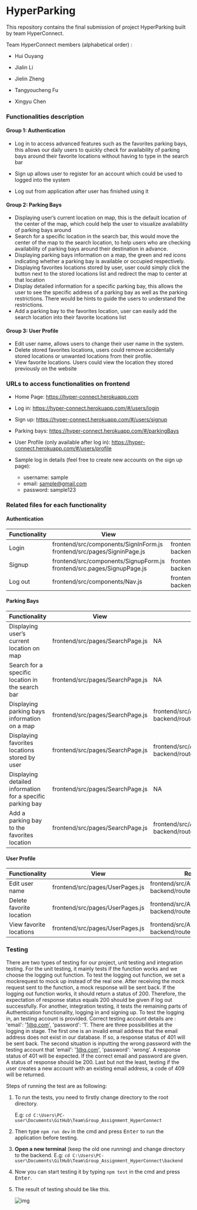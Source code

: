 # HyperParking

This repository contains the final submission of project HyperParking built by team HyperConnect. 

Team HyperConnect members (alphabetical order) :

- Hui Ouyang

- Jialin Li
- Jielin Zheng
- Tangyoucheng Fu
- Xingyu Chen



### Functionalities description

#### Group 1: Authentication

- Log in to access advanced features such as the favorites parking bays, this allows our daily users to quickly check for availability of parking bays around their favorite locations without having to type in the search bar

- Sign up allows user to register for an account which could be used to logged into the system

- Log out from application after user has finished using it

    

#### Group 2: Parking Bays

- Displaying user’s current location on map, this is the default location of the center of the map, which could help the user to visualize availability of parking bays around 
- Search for a specific location in the search bar, this would move the center of the map to the search location, to help users who are checking availability of parking bays around their destination in advance.
- Displaying parking bays information on a map, the green and red icons indicating whether a parking bay is available or occupied respectively.
- Displaying favorites locations stored by user, user could simply click the button next to the stored locations list and redirect the map to center at that location
- Display detailed information for a specific parking bay, this allows the user to see the specific address of a parking bay as well as the parking restrictions. There would be hints to guide the users to understand the restrictions.
- Add a parking bay to the favorites location, user can easily add the search location into their favorite locations list



#### Group 3: User Profile

- Edit user name, allows users to change their user name in the system.
- Delete stored favorites locations, users could remove accidentally stored locations or unwanted locations from their profile.
- View favorite locations. Users could view the location they stored previously on the website





### URLs to access functionalities on frontend

- Home Page: https://hyper-connect.herokuapp.com
- Log in: https://hyper-connect.herokuapp.com/#/users/login
- Sign up: https://hyper-connect.herokuapp.com/#/users/signup
- Parking bays: https://hyper-connect.herokuapp.com/#/parkingBays
- User Profile (only available after log in): https://hyper-connect.herokuapp.com/#/users/profile

- Sample log in details (feel free to create new accounts on the sign up page):

    - username: sample
    - email: sample@gmail.com
    - password: sample123

    





### Related files for each functionality

#### Authentication

| Functionality | View                                                         | Route                                                        | Controller                            | Model                   |
| ------------- | ------------------------------------------------------------ | ------------------------------------------------------------ | ------------------------------------- | ----------------------- |
| Login         | frontend/src/components/SignInForm.js<br/>frontend/src/pages/SigninPage.js | frontend/src/API/userAPI.js<br/>backend/routes/usersRouter.js | backend/controllers/usersContrller.js | backend/models/users.js |
| Signup        | frontend/src/components/SignupForm.js<br/>frontend/src.pages/SignupPage.js | frontend/src/API/userAPI.js<br/>backend/routes/usersRouter.js | backend/controllers/usersContrller.js | backend/models/users.js |
| Log out       | frontend/src/components/Nav.js                               | frontend/src/API/userAPI.js<br/>backend/routes/usersRouter.js | backend/controllers/usersContrller.js | backend/models/users.js |



#### Parking Bays

| Functionality                                              | View                             | Route                                                        | Controller                                   | Model                         |
| ---------------------------------------------------------- | -------------------------------- | ------------------------------------------------------------ | -------------------------------------------- | ----------------------------- |
| Displaying user’s current location on map                  | frontend/src/pages/SearchPage.js | NA                                                           | NA                                           | NA                            |
| Search for a specific location in the search bar           | frontend/src/pages/SearchPage.js | NA                                                           | NA                                           | NA                            |
| Displaying parking bays information on a map               | frontend/src/pages/SearchPage.js | frontend/src/API/parkingBaysAPI.js<br/>backend/routes/parkingBaysRouter.js | backend/controllers/parkingBaysController.js | backend/models/parkingBays.js |
| Displaying favorites locations stored by user              | frontend/src/pages/SearchPage.js | frontend/src/API/userAPI.js<br/>backend/routes/usersRouter.js | backend/controllers/usersContrller.js        | backend/models/users.js       |
| Displaying detailed information for a specific parking bay | frontend/src/pages/SearchPage.js | NA                                                           | NA                                           | NA                            |
| Add a parking bay to the favorites location                | frontend/src/pages/SearchPage.js | frontend/src/API/userAPI.js<br/>backend/routes/usersRouter.js | backend/controllers/usersContrller.js        | backend/models/users.js       |



#### User Profile

| Functionality            | View                            | Route                                                        | Controller                            | Model                   |
| ------------------------ | ------------------------------- | ------------------------------------------------------------ | ------------------------------------- | ----------------------- |
| Edit user name           | frontend/src/pages/UserPages.js | frontend/src/API/userAPI.js<br/>backend/routes/usersRouter.js | backend/controllers/usersContrller.js | backend/models/users.js |
| Delete favorite location | frontend/src/pages/UserPages.js | frontend/src/API/userAPI.js<br/>backend/routes/usersRouter.js | backend/controllers/usersContrller.js | backend/models/users.js |
| View favorite locations  | frontend/src/pages/UserPages.js | frontend/src/API/userAPI.js<br/>backend/routes/usersRouter.js | backend/controllers/usersContrller.js | backend/models/users.js |



### Testing 

There are two types of testing for our project, unit testing and integration testing. For the unit testing, it mainly tests if the function works and we choose the logging out function. To test the logging out function, we set a mockrequest to mock up instead of the real one. After receiving the mock request sent to the function, a mock response will be sent back. If the logging out function works, it should return a status of 200. Therefore, the expectation of response status equals 200 should be given if log out successfully. For another, integration testing, it tests the remaining parts of Authentication functionality, logging in and signing up. To test the logging in, an testing account is provided. Correct testing account details are : 'email': '1@q.com', 'password': '1'. There are three possibilities at the logging in stage. The first one is an invalid email address that the email address does not exist in our database. If so, a response status of 401 will be sent back. The second situation is inputting the wrong password with the testing account that 'email': '1@q.com', 'password': 'wrong'. A response status of 401 will be expected. If the correct email and password are given. A status of response should be 200. Last but not the least, testing if the user creates a new account with an existing email address, a code of 409 will be returned.



Steps of running the test are as following:

1. To run the tests, you need to firstly change directory to the root directory. 

    E.g: `cd C:\Users\PC-user\Documents\GitHub\Team\Group_Assignment_HyperConnect`  

2. Then type `npm run dev`  in the cmd and press <kbd>Enter</kbd> to run the application before testing.

3. **Open a new terminal** (keep the old one running) and change directory to the backend. E.g: `cd C:\Users\PC-user\Documents\GitHub\Team\Group_Assignment_HyperConnect\backend`

4. Now you can start testing it by typing  `npm test` in the cmd and press <kbd>Enter</kbd>.

5. The result of testing should be like this.

    ![img](https://lh4.googleusercontent.com/rkUQP1AvU7qznc5LxKinGYH0UAd52l_lq26QN0W1hClWtjbKhxvHYOBc8CmQG3sRnnFhs_33ax2kyWgFcD2xmceFvJ9qkTV4RNnQASQOBxwx7RnTc5fFADdu9AX0VIszI3SUF-gj)

